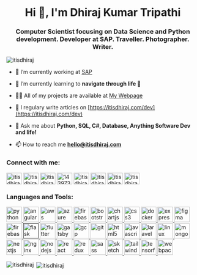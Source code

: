 
<h1 align="center">Hi 👋, I'm Dhiraj Kumar Tripathi</h1>
<h3 align="center">Computer Scientist focusing on Data Science and Python development. Developer at SAP. Traveller. Photographer. Writer.</h3>

<p align="left"> <img src="https://komarev.com/ghpvc/?username=itisdhiraj&color=brightgreen" alt="itisdhiraj" /> </p>

- 🔭 I’m currently working at [SAP](https://sap.com)

- 🌱 I’m currently learning to **navigate through life 🚢**

- 👨‍💻 All of my projects are available at [My Webpage](https://itisdhiraj.com)

- 📝 I regulary write articles on [https://itisdhiraj.com/dev](https://itisdhiraj.com/dev)

- 💬 Ask me about **Python, SQL, C#, Database, Anything Software Dev and life!**

- 📫 How to reach me **hello@itisdhiraj.com**

<p align="left">
<h3 align="left">Connect with me:</h3>
<a href="https://linkedin.com/in/itisdhiraj" target="blank"><img align="center" src="https://cdn.jsdelivr.net/npm/simple-icons@3.0.1/icons/linkedin.svg" alt="itisdhiraj" height="30" width="40" /></a>
<a href="https://dev.to/itisdhiraj" target="blank"><img align="center" src="https://cdn.jsdelivr.net/npm/simple-icons@3.0.1/icons/dev-dot-to.svg" alt="itisdhiraj" height="30" width="40" /></a>
<a href="https://twitter.com/itisdhiraj" target="blank"><img align="center" src="https://cdn.jsdelivr.net/npm/simple-icons@3.0.1/icons/twitter.svg" alt="itisdhiraj" height="30" width="40" /></a>
<a href="https://stackoverflow.com/users/14397379" target="blank"><img align="center" src="https://cdn.jsdelivr.net/npm/simple-icons@3.0.1/icons/stackoverflow.svg" alt="14397379" height="30" width="40" /></a>
<a href="https://people.sap.com/itisdhiraj" target="blank"><img align="center" src="https://cdn.jsdelivr.net/npm/simple-icons@3.0.1/icons/sap.svg" alt="itisdhiraj" height="30" width="40" /></a>
<a href="https://fb.com/itisdhiraj" target="blank"><img align="center" src="https://cdn.jsdelivr.net/npm/simple-icons@3.0.1/icons/facebook.svg" alt="itisdhiraj" height="30" width="40" /></a>
<a href="https://instagram.com/itisdhiraj" target="blank"><img align="center" src="https://cdn.jsdelivr.net/npm/simple-icons@3.0.1/icons/instagram.svg" alt="itisdhiraj" height="30" width="40" /></a>
<a href="https://medium.com/@itisdhiraj" target="blank"><img align="center" src="https://cdn.jsdelivr.net/npm/simple-icons@3.0.1/icons/medium.svg" alt="itisdhiraj" height="30" width="40" /></a>
</p>

<h3 align="left">Languages and Tools:</h3>
<p align="left">
<a href="https://www.python.org" target="_blank"> <img src="https://devicons.github.io/devicon/devicon.git/icons/python/python-original.svg" alt="python" width="40" height="40"/> </a>
<a href="https://angular.io" target="_blank"> <img src="https://devicons.github.io/devicon/devicon.git/icons/angularjs/angularjs-original.svg" alt="angularjs" width="40" height="40"/> </a>
<a href="https://aws.amazon.com" target="_blank"> <img src="https://devicons.github.io/devicon/devicon.git/icons/amazonwebservices/amazonwebservices-original-wordmark.svg" alt="aws" width="40" height="40"/> </a>
<a href="https://azure.microsoft.com/en-in/" target="_blank"> <img src="https://www.vectorlogo.zone/logos/microsoft_azure/microsoft_azure-icon.svg" alt="azure" width="40" height="40"/> </a>
<a href="https://www.djangoproject.com/" target="_blank"> <img src="https://www.vectorlogo.zone/logos/djangoproject/djangoproject-icon.svg" alt="firebase" width="40" height="40"/> </a>
<a href="https://getbootstrap.com" target="_blank"> <img src="https://devicons.github.io/devicon/devicon.git/icons/bootstrap/bootstrap-plain.svg" alt="bootstrap" width="40" height="40"/> </a>
<a href="https://www.chartjs.org" target="_blank"> <img src="https://www.chartjs.org/media/logo-title.svg" alt="chartjs" width="40" height="40"/> </a>
<a href="https://www.w3schools.com/css/" target="_blank"> <img src="https://devicons.github.io/devicon/devicon.git/icons/css3/css3-original-wordmark.svg" alt="css3" width="40" height="40"/> </a>
<a href="https://www.docker.com/" target="_blank"> <img src="https://devicons.github.io/devicon/devicon.git/icons/docker/docker-original-wordmark.svg" alt="docker" width="40" height="40"/> </a>
<a href="https://expressjs.com" target="_blank"> <img src="https://devicons.github.io/devicon/devicon.git/icons/express/express-original-wordmark.svg" alt="express" width="40" height="40"/> </a>
<a href="https://www.figma.com/" target="_blank"> <img src="https://www.vectorlogo.zone/logos/figma/figma-icon.svg" alt="figma" width="40" height="40"/>
</a>
<a href="https://firebase.google.com/" target="_blank"> <img src="https://www.vectorlogo.zone/logos/firebase/firebase-icon.svg" alt="firebase" width="40" height="40"/> </a>
<a href="" target="_blank"> <img src="https://www.vectorlogo.zone/logos/pocoo_flask/pocoo_flask-icon.svg" alt="flask" width="40" height="40"/> </a>
<a href="https://flutter.dev" target="_blank"> <img src="https://www.vectorlogo.zone/logos/flutterio/flutterio-icon.svg" alt="flutter" width="40" height="40"/> </a>
<a href="https://www.gatsbyjs.com/" target="_blank"> <img src="https://www.vectorlogo.zone/logos/gatsbyjs/gatsbyjs-icon.svg" alt="gatsby" width="40" height="40"/> </a>
<a href="https://cloud.google.com" target="_blank"> <img src="https://www.vectorlogo.zone/logos/google_cloud/google_cloud-icon.svg" alt="gcp" width="40" height="40"/> </a>
<a href="https://git-scm.com/" target="_blank"> <img src="https://www.vectorlogo.zone/logos/git-scm/git-scm-icon.svg" alt="git" width="40" height="40"/> </a>
<a href="https://www.w3.org/html/" target="_blank"> <img src="https://devicons.github.io/devicon/devicon.git/icons/html5/html5-original-wordmark.svg" alt="html5" width="40" height="40"/> </a>
<a href="https://developer.mozilla.org/en-US/docs/Web/JavaScript" target="_blank"> <img src="https://devicons.github.io/devicon/devicon.git/icons/javascript/javascript-original.svg" alt="javascript" width="40" height="40"/> </a>
<a href="https://laravel.com/" target="_blank"> <img src="https://devicons.github.io/devicon/devicon.git/icons/laravel/laravel-plain-wordmark.svg" alt="laravel" width="40" height="40"/> </a>
<a href="https://www.linux.org/" target="_blank"> <img src="https://devicons.github.io/devicon/devicon.git/icons/linux/linux-original.svg" alt="linux" width="40" height="40"/> </a> <a href="https://www.mongodb.com/" target="_blank"> <img src="https://devicons.github.io/devicon/devicon.git/icons/mongodb/mongodb-original-wordmark.svg" alt="mongodb" width="40" height="40"/></a>
<a href="https://nextjs.org/" target="_blank"> <img src="https://cdn.worldvectorlogo.com/logos/nextjs-3.svg" alt="nextjs" width="40" height="40"/> </a> 
<a href="https://www.nginx.com" target="_blank"> <img src="https://devicons.github.io/devicon/devicon.git/icons/nginx/nginx-original.svg" alt="nginx" width="40" height="40"/> </a>
<a href="https://nodejs.org" target="_blank"> <img src="https://devicons.github.io/devicon/devicon.git/icons/nodejs/nodejs-original-wordmark.svg" alt="nodejs" width="40" height="40"/> </a>
<a href="https://reactjs.org/" target="_blank"> <img src="https://devicons.github.io/devicon/devicon.git/icons/react/react-original-wordmark.svg" alt="react" width="40" height="40"/> </a>
<a href="https://redux.js.org" target="_blank"> <img src="https://devicons.github.io/devicon/devicon.git/icons/redux/redux-original.svg" alt="redux" width="40" height="40"/> </a>
<a href="https://sass-lang.com" target="_blank"> <img src="https://devicons.github.io/devicon/devicon.git/icons/sass/sass-original.svg" alt="sass" width="40" height="40"/> </a>
<a href="https://www.sketch.com/" target="_blank"> <img src="https://www.vectorlogo.zone/logos/sketchapp/sketchapp-icon.svg" alt="sketch" width="40" height="40"/> </a>
<a href="https://tailwindcss.com/" target="_blank"> <img src="https://www.vectorlogo.zone/logos/tailwindcss/tailwindcss-icon.svg" alt="tailwind" width="40" height="40"/> </a>
<a href="https://www.tensorflow.org" target="_blank"> <img src="https://www.vectorlogo.zone/logos/tensorflow/tensorflow-icon.svg" alt="tensorflow" width="40" height="40"/> </a>
<a href="https://webpack.js.org" target="_blank"> <img src="https://devicons.github.io/devicon/devicon.git/icons/webpack/webpack-original.svg" alt="webpack" width="40" height="40"/> </a> </p>

<p><img align="left" src="https://github-readme-stats.vercel.app/api/top-langs/?username=itisdhiraj&layout=compact" alt="itisdhiraj" /></p>

<p>&nbsp;<img align="center" src="https://github-readme-stats.vercel.app/api?username=itisdhiraj&show_icons=true" alt="itisdhiraj" /></p>

